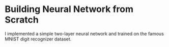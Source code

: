 # Building Neural Network from Scratch

I implemented a simple two-layer neural network and trained on the famous MNIST digit recognizer dataset.
